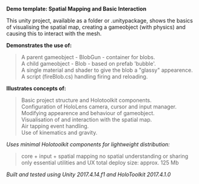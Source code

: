 **Demo template:  Spatial Mapping and Basic Interaction**

This unity project, available as a folder or .unitypackage, shows the 
basics of visualising the spatial map, creating a gameobject (with physics) 
and causing this to interact with the mesh. 

__Demonstrates the use of:__  <br />
> A parent gameobject - BlobGun - container for blobs. <br />
> A child gameobject - Blob - based on prefab 'bubble'. <br />
> A single material and shader to give the blob a "glassy" appearence. <br />
> A script (fireBlob.cs) handling firing and reloading.  <br />

__Illustrates concepts of:__ <br />
> Basic project structure and Holotoolkit components. <br />
> Configuration of HoloLens camera, cursor and input manager. <br />
> Modifying appearence and behaviour of gameobject. <br />
> Visualisation of and interaction with the spatial map. <br />
> Air tapping event handling. <br />
> Use of kinematics and gravity. <br />

_Uses minimal Holotoolkit components for lightweight distribution:_ <br />
> core + input + spatial mapping
> no spatial understanding or sharing
> only essential utilities and UX
> total deploy size: approx. 125 Mb

*Built and tested using Unity 2017.4.14.f1 and HoloToolkit 2017.4.1.0*
